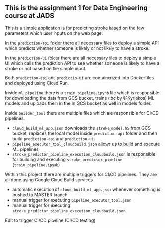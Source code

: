 ## This is the assignment 1 for Data Engineering course at JADS ##
This is a simple application is for predicting stroke based on the few parameters which user inputs on the web page.

In the `prediction-api` folder there all necessary files to deploy a simple API which predicts whether someone is likely or not likely to have a stroke.

In the `prediction-ui` folder there are all necessary files to deploy a simple UI which calls the prediction API to see whether someone is likely to have a stroke or not based on the simple input.  

Both `prediction-api` and `predictio-ui` are containerized into Dockerfiles and deployed using Cloud Run.

Inside `ml_pipeline` there is a `train_pipeline.ipynb` file which is responsible for downloading the data from GCS bucket, trains (tbc by @Kyriakos) ML models and uploads them in the in GCS bucket as well in models folder.

Inside `builder_tool` there are multiple files which are responsible for CI/CD pipelines.
- `cloud_build_ml_app.json` downloads the `stroke_model.h5` from GCS bucket, replaces the local model inside `prediction-api` folder and then build `prediction-api` and `prediction-ui`.
- `pipeline_executor_tool_cloudbuild.json` allows us to build and execute ML pipelines
- `stroke_predictor_pipeline_execution_cloudbuild.json` is responsible for building and executing `stroke_predictor_pipeline` (`train_pipeline.ipynb`)

Within this project there are multiple triggers for CI/CD pipelines. They are all done using Google Cloud Build services
- automatic execution of `cloud_build_ml_app.json` whenever something is pushed to MASTER branch
- manual trigger for executing `pipeline_executor_tool.json`
- manual trigger for executing `stroke_predictor_pipeline_execution_cloudbuild.json`


Edit to trigger CI/CD pipeline (CI/CD testing)